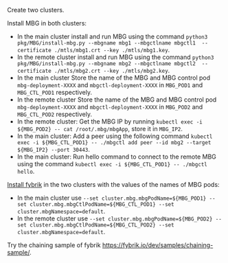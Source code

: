 Create two clusters.

Install MBG in both clusters:

- In the main cluster install and run MBG using the command `python3 pkg/MBG/install-mbg.py --mbgname mbg1 --mbgctlname mbgctl1  --certificate ./mtls/mbg1.crt --key ./mtls/mbg1.key`.
- In the remote cluster install and run MBG using the command `python3 pkg/MBG/install-mbg.py --mbgname mbg2 --mbgctlname mbgctl2  --certificate ./mtls/mbg2.crt --key ./mtls/mbg2.key`.
- In the main cluster Store the name of the MBG and MBG control pod `mbg-deployment-XXXX` and `mbgctl-deployment-XXXX` in `MBG_POD1` and `MBG_CTL_POD1` respectively.
- In the remote cluster Store the name of the MBG and MBG control pod `mbg-deployment-XXXX` and `mbgctl-deployment-XXXX` in `MBG_POD2` and `MBG_CTL_POD2` respectively.
- In the remote cluster: Get the MBG IP by running `kubectl exec -i ${MBG_POD2} -- cat /root/.mbg/mbgApp`, store it in `MBG_IP2`.
- In the main cluster: Add a peer using the following command `kubectl exec -i ${MBG_CTL_POD1} -- ./mbgctl add peer --id mbg2 --target ${MBG_IP2} --port 30443`.
- In the main cluster: Run hello command to connect to the remote MBG using the command `kubectl exec -i ${MBG_CTL_POD1} -- ./mbgctl hello`.

[Install fybrik](https://fybrik.io/dev/tasks/multicluster/) in the two clusters with the values of the names of MBG pods:

- In the main cluster use `--set cluster.mbg.mbgPodName=${MBG_POD1} --set cluster.mbg.mbgCtlPodName=${MBG_CTL_POD1} --set cluster.mbgNamespace=default`.
- In the remote cluster use `--set cluster.mbg.mbgPodName=${MBG_POD2} --set cluster.mbg.mbgCtlPodName=${MBG_CTL_POD2} --set cluster.mbgNamespace=default`.

Try the chaining sample of fybrik https://fybrik.io/dev/samples/chaining-sample/.
